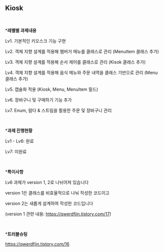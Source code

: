 ## Kiosk 

<br>

***레벨별 과제내용**

Lv1. 기본적인 키오스크 기능 구현

Lv2. 객체 지향 설계를 적용해 햄버거 메뉴를 클래스로 관리 (MenuItem 클래스 추가)

Lv3. 객체 지향 설계를 적용해 순서 제어를 클래스로 관리 (Kisok 클래스 추가)

Lv4. 객체 지향 설계를 적용해 음식 메뉴와 주문 내역을 클래스 기반으로 관리 (Menu 클래스 추가)

Lv5. 캡슐화 적용 (Kiosk, Menu, MenuItem 필드)

Lv6. 장바구니 및 구매하기 기능 추가

Lv7. Enum, 람다 & 스트림을 활용한 주문 및 장바구니 관리

<br>

***과제 진행현황**

Lv1 - Lv6: 완료

Lv7: 미완료

<br>

***특이사항**

Lv6 과제가 version 1, 2로 나뉘어져 있습니다

version 1은 클래스를 비효율적으로 나눠 작성한 코드이고﻿

version 2는 새롭게 설계하여 작성한 코드입니다

(version 1 관련 내용: https://qwerdfjin.tistory.com/17)

<br>

***트러블슈팅**

https://qwerdfjin.tistory.com/16